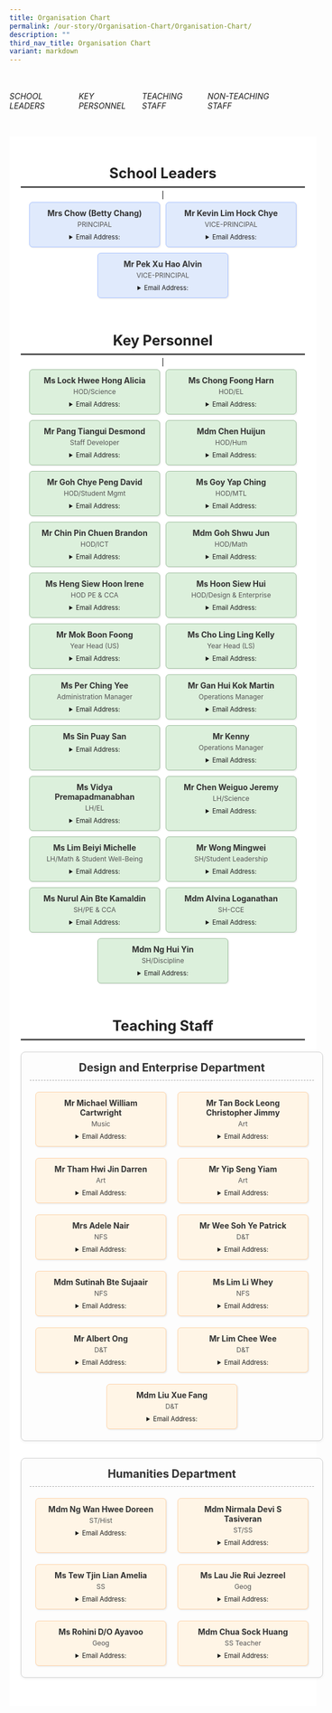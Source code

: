 ```yaml
---
title: Organisation Chart
permalink: /our-story/Organisation-Chart/Organisation-Chart/
description: ""
third_nav_title: Organisation Chart
variant: markdown
---
```

<style>

  .yck-component .yck-nav-bar {
      display: flex;
      justify-content: space-around;
      padding: 1em 0;
      position: relative;
  }
  .yck-component .yck-nav-bar a {
        text-decoration: none;
        color: inherit; /* Inherit text color */
    padding-bottom: 0.5em;
     position: relative;
   }


    .yck-component .yck-nav-bar a::after {
         content: '';
         position: absolute;
         left: 0;
        right: 100%;
         bottom: 0;
         height: 2px;
         background-color:  #4372d6; /* Highlight Color */
         transition: right 0.5s ease-in-out; /* Transition on right for fade in from left */
     }

    .yck-component .yck-nav-bar a:hover::after {
       right: 0;
     }

.ken-burns-container {
            max-width: 100%;
            height: auto;
            overflow: hidden;
            position: relative;
        }

        .ken-burns-image {
            width: 100%;
            height: 100%;
            object-fit: cover;
            animation: kenBurns 30s ease-in-out infinite alternate;
        }

        @keyframes kenBurns {
            from {
                transform: scale(1);
            }
            to {
                transform: scale(1.3);
            }
        }

.wrapper {
    width: 100%;
    background-color: #fff;
    display: flex;
    justify-content: center;
    padding: 20px;
}

/* Main container for the entire organizational chart */
.org-chart {
    display: flex;
    flex-direction: column;
    align-items: center;
    width: 100%;
    max-width: 1600px;
    /* Allows for a wider chart */
}

/* Styling for major section titles like "School Leaders" */
.section-title {
    font-size: 1.8em;
    font-weight: bold;
    margin-top: 30px;
    margin-bottom: 20px;
    color: #222;
    border-bottom: 3px solid #555;
    padding-bottom: 8px;
    width: 100%;
    text-align: center;
}

/* Container for a group of people, e.g., all school leaders */
.person-container {
    display: flex;
    justify-content: center;
    flex-wrap: wrap;
    width: 100%;
    margin-bottom: 25px;
    position: relative;
    /* Needed for the pseudo-element connector line */
}

/* A simple vertical line connecting a section title to its content below */
.person-container::before {
    content: '';
    position: absolute;
    top: -15px;
    /* Positioned just below the title */
    left: 50%;
    transform: translateX(-50%);
    width: 2px;
    height: 15px;
    background-color: #777;
}

/* Styling for department and staff group containers */
.department,
.staff-group {
    width: 100%;
    margin-bottom: 30px;
    padding: 15px;
    border: 1px solid #d0d0d0;
    border-radius: 8px;
    background-color: #fdfdfd;
    box-shadow: 0 2px 4px rgba(0, 0, 0, 0.05);
}

/* Titles for individual departments or non-teaching staff groups */
.department-name,
.group-name {
    font-size: 1.4em;
    font-weight: bold;
    color: #333;
    margin-bottom: 15px;
    text-align: center;
    border-bottom: 1px dashed #aaa;
    padding-bottom: 10px;
}

/* Grid layout for displaying people within a department or group */
.people-grid {
    display: flex;
    flex-wrap: wrap;
    justify-content: center;
    gap: 10px;
    /* Provides spacing between individual person cards */
}

/* Individual card for each person */
.person {
    background-color: #fff;
    border: 1px solid #ccc;
    border-radius: 6px;
    padding: 10px 15px;
    margin: 5px;
    text-align: center;
    min-width: 160px;
    max-width: 200px;
    box-shadow: 1px 1px 3px rgba(0, 0, 0, 0.1);
    flex-grow: 1;
    /* Prevents cards from growing to fill space */
    flex-shrink: 0;
    /* Prevents cards from shrinking */
    flex-basis: calc(20% - 10px);
    /* Aims for 5 cards per row, adjusting for gap */
}

/* Name of the person */
.person-name {
    font-size: 1em;
    font-weight: bold;
    margin-bottom: 4px;
    color: #333;
}

/* Title/role of the person */
.person-title {
    font-size: 0.85em;
    color: #555;
    margin-bottom: 8px;
    /* Add some space before the details tag */
}

.person details {
    font-size: 0.8em;
    cursor: pointer;
}

/* --- Tier-Specific Styling --- */

/* Special styling for school leader cards */
.school-leaders .person {
    background-color: #e0eafc;
    border-color: #abc4ff;
    flex-basis: calc(33% - 20px);
    /* Aims for 3 leaders per row */
}

/* Special styling for key personnel cards */
.key-personnel .person {
    background-color: #dcf0dc;
    border-color: #a0c0a0;
    flex-basis: calc(33.33% - 10px);
    /* Aims for 3 per row */
}

/* Styling for teaching staff cards within departments */
.department .person {
    background-color: #fff5e6;
    border-color: #ffd5ab;
    flex-basis: calc(25% - 10px);
    /* Aims for 4 per row */
}

/* Styling for non-teaching staff cards within groups */
.staff-group .person {
    background-color: #e6f2ff;
    border-color: #adccef;
    flex-basis: calc(25% - 10px);
    /* Aims for 4 per row */
}

/* --- Responsive Adjustments for Different Screen Sizes --- */

@media (max-width: 1200px) {
    .person {
        flex-basis: calc(25% - 10px);
        /* 4 cards per row */
    }

    .school-leaders .person {
        flex-basis: calc(50% - 20px);
        /* 2 leader cards per row */
    }
}

@media (max-width: 900px) {
    .person {
        flex-basis: calc(33.33% - 10px);
        /* 3 cards per row */
    }
}

@media (max-width: 600px) {
    .person {
        flex-basis: calc(50% - 10px);
        /* 2 cards per row */
    }

    .department-name,
    .group-name {
        font-size: 1.2em;
    }

    .section-title {
        font-size: 1.5em;
    }
}

@media (max-width: 400px) {
    .person {
        flex-basis: calc(100% - 10px);
        /* 1 card per row */
    }
}
</style>
<div class="yck-component">
    <nav class="yck-nav-bar">
			  <h6><a href="#School-Leaders">SCHOOL LEADERS</a></h6>
<h6><a href="#Key-Personnel">KEY PERSONNEL</a></h6>
<h6><a href="#Teaching-Staff">TEACHING STAFF</a></h6>
<h6><a href="#Non-teaching-Staff">NON-TEACHING STAFF</a></h6>

   </nav>
</div>
<div class="wrapper">
                                        <div class="org-chart">
                                            <div class="section-title" id="School-Leaders">School Leaders</div>
                                            <div class="person-container school-leaders">
                                                <div class="person">
                                                    <div class="person-name">Mrs Chow (Betty Chang)</div>
                                                    <div class="person-title">PRINCIPAL</div>
                                                    <details>
                                                        <summary>Email Address:</summary>betty_chang@moe.edu.sg
                                                    </details>
                                                </div>
                                                <div class="person">
                                                    <div class="person-name">Mr Kevin Lim Hock Chye</div>
                                                    <div class="person-title">VICE-PRINCIPAL</div>
                                                    <details>
                                                        <summary>Email Address:</summary>lim_hock_chye_kevin@moe.edu.sg
                                                    </details>
                                                </div>
                                                <div class="person">
                                                    <div class="person-name">Mr Pek Xu Hao Alvin</div>
                                                    <div class="person-title">VICE-PRINCIPAL</div>
                                                    <details>
                                                        <summary>Email Address:</summary>pek_xu_hao_alvin@moe.edu.sg
                                                    </details>
                                                </div>
                                            </div>
                                            <div class="section-title" id="Key-Personnel">Key Personnel</div>
                                            <div class="person-container key-personnel">
                                                <div class="person">
                                                    <div class="person-name">Ms Lock Hwee Hong Alicia</div>
                                                    <div class="person-title">HOD/Science</div>
                                                    <details>
                                                        <summary>Email Address:</summary>
                                                    </details>
                                                </div>
                                                <div class="person">
                                                    <div class="person-name">Ms Chong Foong Harn</div>
                                                    <div class="person-title">HOD/EL</div>
                                                    <details>
                                                        <summary>Email Address:</summary>chong_foong_harn@moe.edu.sg
                                                    </details>
                                                </div>
                                                <div class="person">
                                                    <div class="person-name">Mr Pang Tiangui Desmond</div>
                                                    <div class="person-title">Staff Developer</div>
                                                    <details>
                                                        <summary>Email Address:</summary>
                                                    </details>
                                                </div>
                                                <div class="person">
                                                    <div class="person-name">Mdm Chen Huijun</div>
                                                    <div class="person-title">HOD/Hum</div>
                                                    <details>
                                                        <summary>Email Address:</summary>chen_huijun@moe.edu.sg
                                                    </details>
                                                </div>
                                                <div class="person">
                                                    <div class="person-name">Mr Goh Chye Peng David</div>
                                                    <div class="person-title">HOD/Student Mgmt</div>
                                                    <details>
                                                        <summary>Email Address:</summary>goh_chye_peng_david@moe.edu.sg
                                                    </details>
                                                </div>
                                                <div class="person">
                                                    <div class="person-name">Ms Goy Yap Ching</div>
                                                    <div class="person-title">HOD/MTL</div>
                                                    <details>
                                                        <summary>Email Address:</summary>goy_yap_ching@moe.edu.sg
                                                    </details>
                                                </div>
                                                <div class="person">
                                                    <div class="person-name">Mr Chin Pin Chuen Brandon</div>
                                                    <div class="person-title">HOD/ICT</div>
                                                    <details>
                                                        <summary>Email Address:</summary>chin_pin_chuen_brandon@moe.edu.sg
                                                    </details>
                                                </div>
                                                <div class="person">
                                                    <div class="person-name">Mdm Goh Shwu Jun</div>
                                                    <div class="person-title">HOD/Math</div>
                                                    <details>
                                                        <summary>Email Address:</summary>goh_shwu_jun@moe.edu.sg
                                                    </details>
                                                </div>
                                                <div class="person">
                                                    <div class="person-name">Ms Heng Siew Hoon Irene</div>
                                                    <div class="person-title">HOD PE &amp; CCA</div>
                                                    <details>
                                                        <summary>Email Address:</summary>heng_siew_hoon@moe.edu.sg
                                                    </details>
                                                </div>
                                                <div class="person">
                                                    <div class="person-name">Ms Hoon Siew Hui</div>
                                                    <div class="person-title">HOD/Design &amp; Enterprise</div>
                                                    <details>
                                                        <summary>Email Address:</summary>hoon_siew_hui@moe.edu.sg
                                                    </details>
                                                </div>
                                                <div class="person">
                                                    <div class="person-name">Mr Mok Boon Foong</div>
                                                    <div class="person-title">Year Head (US)</div>
                                                    <details>
                                                        <summary>Email Address:</summary>
                                                    </details>
                                                </div>
                                                <div class="person">
                                                    <div class="person-name">Ms Cho Ling Ling Kelly</div>
                                                    <div class="person-title">Year Head (LS)</div>
                                                    <details>
                                                        <summary>Email Address:</summary>
                                                    </details>
                                                </div>
                                                <div class="person">
                                                    <div class="person-name">Ms Per Ching Yee</div>
                                                    <div class="person-title">Administration Manager</div>
                                                    <details>
                                                        <summary>Email Address:</summary>
                                                    </details>
                                                </div>
                                                <div class="person">
                                                    <div class="person-name">Mr Gan Hui Kok Martin</div>
                                                    <div class="person-title">Operations Manager</div>
                                                    <details>
                                                        <summary>Email Address:</summary>
                                                    </details>
                                                </div>
                                                <div class="person">
                                                    <div class="person-name">Ms Sin Puay San</div>
                                                    <div class="person-title"></div>
                                                    <details>
                                                        <summary>Email Address:</summary>
                                                    </details>
                                                </div>
                                                <div class="person">
                                                    <div class="person-name">Mr Kenny</div>
                                                    <div class="person-title">Operations Manager</div>
                                                    <details>
                                                        <summary>Email Address:</summary>
                                                    </details>
                                                </div>
                                                <div class="person">
                                                    <div class="person-name">Ms Vidya Premapadmanabhan</div>
                                                    <div class="person-title">LH/EL</div>
                                                    <details>
                                                        <summary>Email Address:</summary>
                                                    </details>
                                                </div>
                                                <div class="person">
                                                    <div class="person-name">Mr Chen Weiguo Jeremy</div>
                                                    <div class="person-title">LH/Science</div>
                                                    <details>
                                                        <summary>Email Address:</summary>chen_weiguo_jeremy@moe.edu.sg
                                                    </details>
                                                </div>
                                                <div class="person">
                                                    <div class="person-name">Ms Lim Beiyi Michelle</div>
                                                    <div class="person-title">LH/Math &amp; Student Well-Being</div>
                                                    <details>
                                                        <summary>Email Address:</summary>lim_beiyi_michelle@moe.edu.sg
                                                    </details>
                                                </div>
                                                <div class="person">
                                                    <div class="person-name">Mr Wong Mingwei</div>
                                                    <div class="person-title">SH/Student Leadership</div>
                                                    <details>
                                                        <summary>Email Address:</summary>wong_mingwei@moe.edu.sg
                                                    </details>
                                                </div>
                                                <div class="person">
                                                    <div class="person-name">Ms Nurul Ain Bte Kamaldin</div>
                                                    <div class="person-title">SH/PE &amp; CCA</div>
                                                    <details>
                                                        <summary>Email Address:</summary>nurul_ain_kamaldin@moe.edu.sg
                                                    </details>
                                                </div>
                                                <div class="person">
                                                    <div class="person-name">Mdm Alvina Loganathan</div>
                                                    <div class="person-title">SH-CCE</div>
                                                    <details>
                                                        <summary>Email Address:</summary>
                                                    </details>
                                                </div>
                                                <div class="person">
                                                    <div class="person-name">Mdm Ng Hui Yin</div>
                                                    <div class="person-title">SH/Discipline</div>
                                                    <details>
                                                        <summary>Email Address:</summary>ng_hui_yin@moe.edu.sg
                                                    </details>
                                                </div>
                                            </div>
                                            <div class="section-title" id="Teaching-Staff">Teaching Staff</div>
                                            <div class="teaching-staff-section">
                                                <div class="department">
                                                    <div class="department-name">Design and Enterprise Department</div>
                                                    <div class="people-grid">
                                                        <div class="person">
                                                            <div class="person-name">Mr Michael William Cartwright</div>
                                                            <div class="person-title">Music</div>
                                                            <details>
                                                                <summary>Email Address:</summary>michael_william_cartwright@moe.edu.sg
                                                            </details>
                                                        </div>
                                                        <div class="person">
                                                            <div class="person-name">Mr Tan Bock Leong Christopher Jimmy</div>
                                                            <div class="person-title">Art</div>
                                                            <details>
                                                                <summary>Email Address:</summary>tan_bock_leong_christopher@moe.edu.sg
                                                            </details>
                                                        </div>
                                                        <div class="person">
                                                            <div class="person-name">Mr Tham Hwi Jin Darren</div>
                                                            <div class="person-title">Art</div>
                                                            <details>
                                                                <summary>Email Address:</summary>tham_hwi_jin_darren@moe.edu.sg
                                                            </details>
                                                        </div>
                                                        <div class="person">
                                                            <div class="person-name">Mr Yip Seng Yiam</div>
                                                            <div class="person-title">Art</div>
                                                            <details>
                                                                <summary>Email Address:</summary>yip_seng_yiam@moe.edu.sg
                                                            </details>
                                                        </div>
                                                        <div class="person">
                                                            <div class="person-name">Mrs Adele Nair</div>
                                                            <div class="person-title">NFS</div>
                                                            <details>
                                                                <summary>Email Address:</summary>adele_louise_williams@moe.edu.sg
                                                            </details>
                                                        </div>
                                                        <div class="person">
                                                            <div class="person-name">Mr Wee Soh Ye Patrick</div>
                                                            <div class="person-title">D&amp;T</div>
                                                            <details>
                                                                <summary>Email Address:</summary>wee_soh_ye_patrick@moe.edu.sg
                                                            </details>
                                                        </div>
                                                        <div class="person">
                                                            <div class="person-name">Mdm Sutinah Bte Sujaair</div>
                                                            <div class="person-title">NFS</div>
                                                            <details>
                                                                <summary>Email Address:</summary>sutinah_sujaair@moe.edu.sg
                                                            </details>
                                                        </div>
                                                        <div class="person">
                                                            <div class="person-name">Ms Lim Li Whey</div>
                                                            <div class="person-title">NFS</div>
                                                            <details>
                                                                <summary>Email Address:</summary>lim_li_whey@moe.edu.sg
                                                            </details>
                                                        </div>
                                                        <div class="person">
                                                            <div class="person-name">Mr Albert Ong</div>
                                                            <div class="person-title">D&amp;T</div>
                                                            <details>
                                                                <summary>Email Address:</summary>ong_tiong_guan_albert@moe.edu.sg
                                                            </details>
                                                        </div>
                                                        <div class="person">
                                                            <div class="person-name">Mr Lim Chee Wee</div>
                                                            <div class="person-title">D&amp;T</div>
                                                            <details>
                                                                <summary>Email Address:</summary>lim_chee_wee@moe.edu.sg
                                                            </details>
                                                        </div>
                                                        <div class="person">
                                                            <div class="person-name">Mdm Liu Xue Fang</div>
                                                            <div class="person-title">D&amp;T</div>
                                                            <details>
                                                                <summary>Email Address:</summary>liu_xuefang@moe.edu.sg
                                                            </details>
                                                        </div>
                                                    </div>
                                                </div>
                                                <div class="department">
                                                    <div class="department-name">Humanities Department</div>
                                                    <div class="people-grid">
                                                        <div class="person">
                                                            <div class="person-name">Mdm Ng Wan Hwee Doreen</div>
                                                            <div class="person-title">ST/Hist</div>
                                                            <details>
                                                                <summary>Email Address:</summary>ng_wan_hwee_doreen@moe.edu.sg
                                                            </details>
                                                        </div>
                                                        <div class="person">
                                                            <div class="person-name">Mdm Nirmala Devi S Tasiveran</div>
                                                            <div class="person-title">ST/SS</div>
                                                            <details>
                                                                <summary>Email Address:</summary>nirmala_devi_s_tasiveran@moe.edu.sg
                                                            </details>
                                                        </div>
                                                        <div class="person">
                                                            <div class="person-name">Ms Tew Tjin Lian Amelia</div>
                                                            <div class="person-title">SS</div>
                                                            <details>
                                                                <summary>Email Address:</summary>tew_tjin_lian_amelia@moe.edu.sg
                                                            </details>
                                                        </div>
                                                        <div class="person">
                                                            <div class="person-name">Ms Lau Jie Rui Jezreel</div>
                                                            <div class="person-title">Geog</div>
                                                            <details>
                                                                <summary>Email Address:</summary>lau_jie_rui_jezreel@moe.edu.sg
                                                            </details>
                                                        </div>
                                                        <div class="person">
                                                            <div class="person-name">Ms Rohini D/O Ayavoo</div>
                                                            <div class="person-title">Geog</div>
                                                            <details>
                                                                <summary>Email Address:</summary>rohini_ayavoo@moe.edu.sg
                                                            </details>
                                                        </div>
                                                        <div class="person">
                                                            <div class="person-name">Mdm Chua Sock Huang</div>
                                                            <div class="person-title">SS Teacher</div>
                                                            <details>
                                                                <summary>Email Address:</summary>chua_sock_huang@moe.edu.sg
                                                            </details>
                                                        </div>
                                                    </div>
                                                </div></div></div></div>